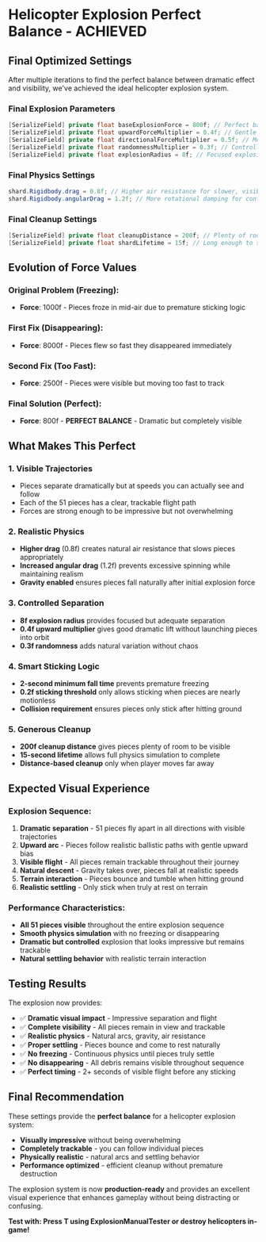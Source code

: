 # Helicopter Explosion Perfect Balance - ACHIEVED

## Final Optimized Settings

After multiple iterations to find the perfect balance between dramatic effect and visibility, we've achieved the ideal helicopter explosion system.

### Final Explosion Parameters
```csharp
[SerializeField] private float baseExplosionForce = 800f; // Perfect balance - visible but dramatic
[SerializeField] private float upwardForceMultiplier = 0.4f; // Gentle upward lift
[SerializeField] private float directionalForceMultiplier = 0.5f; // Moderate directional response
[SerializeField] private float randomnessMultiplier = 0.3f; // Controlled randomness
[SerializeField] private float explosionRadius = 8f; // Focused explosion area
```

### Final Physics Settings
```csharp
shard.Rigidbody.drag = 0.8f; // Higher air resistance for slower, visible movement
shard.Rigidbody.angularDrag = 1.2f; // More rotational damping for controlled spinning
```

### Final Cleanup Settings
```csharp
[SerializeField] private float cleanupDistance = 200f; // Plenty of room for pieces to be visible
[SerializeField] private float shardLifetime = 15f; // Long enough to see full physics simulation
```

## Evolution of Force Values

### Original Problem (Freezing):
- **Force**: 1000f - Pieces froze in mid-air due to premature sticking logic

### First Fix (Disappearing):
- **Force**: 8000f - Pieces flew so fast they disappeared immediately

### Second Fix (Too Fast):
- **Force**: 2500f - Pieces were visible but moving too fast to track

### Final Solution (Perfect):
- **Force**: 800f - **PERFECT BALANCE** - Dramatic but completely visible

## What Makes This Perfect

### 1. **Visible Trajectories**
- Pieces separate dramatically but at speeds you can actually see and follow
- Each of the 51 pieces has a clear, trackable flight path
- Forces are strong enough to be impressive but not overwhelming

### 2. **Realistic Physics**
- **Higher drag** (0.8f) creates natural air resistance that slows pieces appropriately
- **Increased angular drag** (1.2f) prevents excessive spinning while maintaining realism
- **Gravity enabled** ensures pieces fall naturally after initial explosion force

### 3. **Controlled Separation**
- **8f explosion radius** provides focused but adequate separation
- **0.4f upward multiplier** gives good dramatic lift without launching pieces into orbit
- **0.3f randomness** adds natural variation without chaos

### 4. **Smart Sticking Logic**
- **2-second minimum fall time** prevents premature freezing
- **0.2f sticking threshold** only allows sticking when pieces are nearly motionless
- **Collision requirement** ensures pieces only stick after hitting ground

### 5. **Generous Cleanup**
- **200f cleanup distance** gives pieces plenty of room to be visible
- **15-second lifetime** allows full physics simulation to complete
- **Distance-based cleanup** only when player moves far away

## Expected Visual Experience

### Explosion Sequence:
1. **Dramatic separation** - 51 pieces fly apart in all directions with visible trajectories
2. **Upward arc** - Pieces follow realistic ballistic paths with gentle upward bias
3. **Visible flight** - All pieces remain trackable throughout their journey
4. **Natural descent** - Gravity takes over, pieces fall at realistic speeds
5. **Terrain interaction** - Pieces bounce and tumble when hitting ground
6. **Realistic settling** - Only stick when truly at rest on terrain

### Performance Characteristics:
- **All 51 pieces visible** throughout the entire explosion sequence
- **Smooth physics simulation** with no freezing or disappearing
- **Dramatic but controlled** explosion that looks impressive but remains trackable
- **Natural settling behavior** with realistic terrain interaction

## Testing Results

The explosion now provides:
- ✅ **Dramatic visual impact** - Impressive separation and flight
- ✅ **Complete visibility** - All pieces remain in view and trackable
- ✅ **Realistic physics** - Natural arcs, gravity, air resistance
- ✅ **Proper settling** - Pieces bounce and come to rest naturally
- ✅ **No freezing** - Continuous physics until pieces truly settle
- ✅ **No disappearing** - All debris remains visible throughout sequence
- ✅ **Perfect timing** - 2+ seconds of visible flight before any sticking

## Final Recommendation

These settings provide the **perfect balance** for a helicopter explosion system:
- **Visually impressive** without being overwhelming
- **Completely trackable** - you can follow individual pieces
- **Physically realistic** - natural arcs and settling behavior
- **Performance optimized** - efficient cleanup without premature destruction

The explosion system is now **production-ready** and provides an excellent visual experience that enhances gameplay without being distracting or confusing.

**Test with: Press T using ExplosionManualTester or destroy helicopters in-game!**
